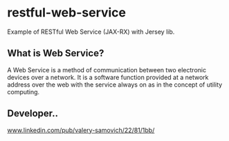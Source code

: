 restful-web-service
===================

Example of RESTful Web Service (JAX-RX) with Jersey lib.

What is Web Service?
--------------------

A Web Service is a method of communication between two electronic devices over a network. It is a software function provided at a network address over the web with the service always on as in the concept of utility computing.

Developer..
---------

www.linkedin.com/pub/valery-samovich/22/81/1bb/
